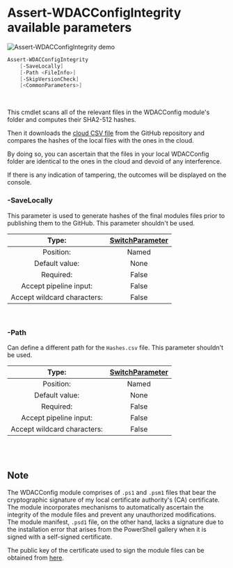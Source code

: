 # Assert-WDACConfigIntegrity available parameters

![Assert-WDACConfigIntegrity demo](https://raw.githubusercontent.com/HotCakeX/.github/main/Pictures/Wiki%20APNGs/Assert-WDACConfigIntegrity/Assert-WDACConfigIntegrity.gif)

```powershell
Assert-WDACConfigIntegrity
    [-SaveLocally]
    [-Path <FileInfo>]
    [-SkipVersionCheck]
    [<CommonParameters>]
```

<br>

This cmdlet scans all of the relevant files in the WDACConfig module's folder and computes their SHA2-512 hashes.

Then it downloads the [cloud CSV file](https://github.com/HotCakeX/Harden-Windows-Security/blob/main/WDACConfig/Utilities/Hashes.csv) from the GitHub repository and compares the hashes of the local files with the ones in the cloud.

By doing so, you can ascertain that the files in your local WDACConfig folder are identical to the ones in the cloud and devoid of any interference.

If there is any indication of tampering, the outcomes will be displayed on the console.


### -SaveLocally

This parameter is used to generate hashes of the final modules files prior to publishing them to the GitHub. This parameter shouldn't be used.

<div align='center'>

| Type: |[SwitchParameter](https://learn.microsoft.com/en-us/dotnet/api/system.management.automation.switchparameter)|
| :-------------: | :-------------: |
| Position: | Named |
| Default value: | None |
| Required: | False |
| Accept pipeline input: | False |
| Accept wildcard characters: | False |

</div>

<br>

### -Path

Can define a different path for the `Hashes.csv` file. This parameter shouldn't be used.

<div align='center'>

| Type: |[SwitchParameter](https://learn.microsoft.com/en-us/dotnet/api/system.management.automation.switchparameter)|
| :-------------: | :-------------: |
| Position: | Named |
| Default value: | None |
| Required: | False |
| Accept pipeline input: | False |
| Accept wildcard characters: | False |

</div>

<br>

<br>

## Note

The WDACConfig module comprises of `.ps1` and `.psm1` files that bear the cryptographic signature of my local certificate authority's (CA) certificate. The module incorporates mechanisms to automatically ascertain the integrity of the module files and prevent any unauthorized modifications. The module manifest, `.psd1` file, on the other hand, lacks a signature due to the installation error that arises from the PowerShell gallery when it is signed with a self-signed certificate.

The public key of the certificate used to sign the module files can be obtained from [here](https://github.com/HotCakeX/Harden-Windows-Security/raw/main/WDACConfig/Utilities/Certificate/HotCakeX%20Root%20CA.cer).

<br>
